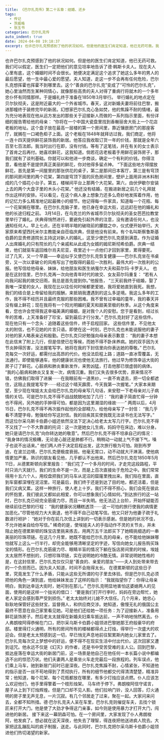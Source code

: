 ```yaml
---
title: 《巴尔扎克传》第二十五章：结婚、还乡
tags:
  - 传记
  - 茨威格
  - 张玉书
categories: 巴尔扎克传
auto_indent: true
date: 2024-04-08 19:18:37
excerpt: 也许巴尔扎克预感到了他的状况如何。但是他的医生们肯定知道，他已无药可救。我们可以假定，医生们一定把他们的意见坦率地告诉了德·韩斯卡夫人。现在夫人心里有底，这个婚姻时间不会很长。她便决定满足这个追求了她这么多年的男人的最后愿望，他一生中最心爱的愿望。夫人知道，走这一步不会再有任何危险，巴尔扎克想挥霍也挥霍不到哪里去。这个“善良的巴尔扎克”变成了“可怜的巴尔扎克”，她心里油然而生某种同情心，就像那些高贵的夫人对得了重病行将就木的一个多年忠仆怀有同情那样。于是婚礼终于准备在1850年3月举行。
---
```

也许巴尔扎克预感到了他的状况如何。但是他的医生们肯定知道，他已无药可救。我们可以假定，医生们一定把他们的意见坦率地告诉了德·韩斯卡夫人。现在夫人心里有底，这个婚姻时间不会很长。她便决定满足这个追求了她这么多年的男人的最后愿望，他一生中最心爱的愿望。夫人知道，走这一步不会再有任何危险，巴尔扎克想挥霍也挥霍不到哪里去。这个“善良的巴尔扎克”变成了“可怜的巴尔扎克”，她心里油然而生某种同情心，就像那些高贵的夫人对得了重病行将就木的一个多年忠仆怀有同情那样。于是婚礼终于准备在1850年3月举行。
举行婚礼的地点定在贝尔狄彻夫，这是附近最大的一个外省城市。春天，这对新婚夫妻将前往巴黎，搬进那幢终于装修完毕的新居。幻想家巴尔扎克心急如焚，他的焦躁不耐的情绪，最为充分地表现在他从远方发出的那些关于迎接新人而做的一系列指示里面，有份详细的报告寄给他的母亲：
“你将在一个中国大瓷盘里找到香榭丽舍大街上一个花店老板的地址。这个盘子放在最高一层楼的第一个房间里，靠近镶嵌房门的那座客厅，就搁在一口褐色柜子上面。这个老板在1848年就拜访过我，我们商定，他将一连十四天提供鲜花装饰我的新居。他答应我收取订货一年的价钱，那就是全年六百至七百法郎。我当时出行在即，没有付钱。等有了这笔钱，并在有关的女士表示了首肯之后再付。她喜欢鲜花，这我知道。倘若花店老板着手用鲜花装饰房子，那我们就有了谈判基础。你就可以和他进一步商谈，确定一个有利的价钱。你得注意，看他是不是提供真正美丽的鲜花，你对他得多留点神。
“下面这些地方得摆放鲜花，首先是第一间屋里的那张供花的桌子，第二是那间日本客厅，第三是有穹顶的那间房间里的两个花架，第四是穹顶下面的灰色房间里，壁炉上面用非洲木料制成的几个插花小台子。第五，楼梯间平台上那两个大花架。第六，由伏伊歇尔安装上去的两个大盘子里的木头小花架。”
他还没有结婚，在搬进新居之前几个礼拜就作出这样的安排。可以看见，在这个病人身上想象力还多么奇妙地发挥着作用，他的记忆力多么精准地记起最微小的细节。他记得每一件家具，知道每一个花瓶、每一个花架搁在哪里。在巴尔扎克脑子里，他已身在幸运大街，远远赶在他的婚礼和他的长途归程之前。
3月14日，在乌克兰的外省城市贝尔狄彻夫的圣女芭芭拉教堂里举行了婚礼。庆典得悄然进行，要避免引起外界的注意，没有邀请任何人，也没通知任何人。早上七点，还在半明半暗的破晓前的朦胧之中，仪式便开始举行。大家原来希望西托米尔主教能亲自莅临庆典，但是他没有前来。有个名叫斯察鲁斯基伯爵的显贵修道院长主持这对新人的婚礼，这至少使巴尔扎克感到满意。作为证婚人出席婚礼的只有院长的几个亲戚和从此成为女婿的姆尼斯彻希伯爵。庆典一结束，他们就驱车返回维尔肖夫尼亚，夜里近十一点他们才回到家里，累得要死。
过了几天，又一个早晨——幸运似乎又使巴尔扎克恢复健康——巴尔扎克坐在书桌旁，又一次以拿破仑的风格写出了他取得的最后一次胜利，最伟大的一次胜利的公报。他写信给他母亲、妹妹，给他朋友和医生纳戛尔大夫和茹尔玛·卡罗夫人。
也是在这封信里，巴尔扎克再一次向他青年时代的故交、女友茹尔玛重复：
“若有人向我问起我的故交旧雨，我总是首先提到你。”他报告，
“三天前我终于结婚，娶了我唯一深爱的女人，我现在比以往任何时候都更爱她，我将爱她直到我死。我想，我们的结合是上帝留给我的报酬，来抵销我遭遇到的这么多逆境。我这么多年的工作，我不得不经历并且最终克服的那些困难。我不曾有过幸福的童年，我的春天并没有缀上鲜花；现在我将有一个阳光明媚的夏天和甜美至极的秋季。从这个角度来看，您也许会觉得我这幸福美满的婚姻，是对我个人的安慰。您于是看到，经过长年的苦难，上天准备好了珍宝，留到最后才行分发。”
巴尔扎克封好了这些信件。现在他只有一个念头：追随着这些信件，终于启程回家。
这些信件里，不见他太太的附信，也不见她的片言只语。即使在这一时刻，巴尔扎克也未能说服他的妻子对他的家人略表亲近和殷勤。巴尔扎克只好勉强向母亲表示歉意：
“我的妻子本想在此信末了附上几行，但是信使已在等候，而她不得不卧床养病。她的双手因为关节炎肿得厉害，没法握笔写字。她将在我的下封信里向你表达她的尊敬。”
巴尔扎克每交一次好运，都需付出高昂的代价。他没法启程上路；道路一直冰雪覆盖，无法通行。即使能够通车，他的健康状况也使他无法旅行。他过早为修饰幸运大街的房子订了鲜花。心脏病和肺炎重新发作，来势凶猛，打击他那已很虚弱的病体。
“我的心脏病和肺炎又复发一次，病情沉重。我们又失去很多优势，原来情况不错，仿佛我们取得了进展⋯⋯在我眼前有一道黑纱，一直不肯退去，把一切全都遮住，这阻止我提笔写字⋯⋯经过这个晴天霹雳，今天我第一次握笔。”
大家本来期望，至少现在埃娃太太会给巴尔扎克的母亲写几句话，来安慰一下老母亲对儿子病情的关切。可是巴尔扎克不得不战战兢兢地加了几行：
“我的妻子简直忙得一分钟也不得闲，另外她的手肿得可怕，都是因为这里潮湿的缘故⋯⋯”
两周以后，4月15日，巴尔扎克不得不再次振作起他的全部精力，给他母亲写了一封信：
“我几乎看不清楚字母，勉强给你写这封信。我的目疾其实使我既无法读书也无法写字。”
而这位尔采乌斯卡伯爵小姐还依然没法下定决心给老太太写几行字。巴尔扎克不得不又找了一个不大靠谱的托词：这一次是她女儿生病，妈妈守在床边，难以分身。她只是请巴尔扎克“向你转达她的敬意”。然后巴尔扎克不得不坦承自己的情况：
“我身体的情况极糟，无论是心脏还是肺都不行。稍稍动一动就上气不接下气，嗓子也说不出话来。”
他们两人终于决定启程出发，这次旅行极为可怕。刚到布罗迪，在波兰边境，巴尔扎克便极度衰弱。他毫无胃口，动不动就大汗淋漓，使他病情更加严重。熟识的朋友看见他，几乎都认不出他来。然后巴尔扎克在1850年5月11日，从德累斯顿向家里报告：
“我们花了一个多月的时间，才走完这段路程，平时只消六天就行。我们的生命不是一次，而是上百次直接处于危险之中。我们常常得用十五六个人，用绞盘把我们的马车从泥沼的窟窿里拽出来。我们陷在里面，直到车窗都深埋在泥沼里。可是最后，我们终于还是到达了目的地，都还活着，但是我们又病又累。这样一种旅行，使人老上十岁。我们不得不担心，我们会死在彼此的怀抱里，我们彼此又都如此相爱，你可以想象我们心情如何。”到达旅行的这一站时，巴尔扎克已经完全筋疲力尽，而且一半失明。他无法迈上台阶，开始怀疑能否继续前往巴黎的行程：
“我的健康状况糟糕透顶⋯⋯这一可怕的旅行使我的病情更加恶化。”尽管他视力大大衰退，他不得不自己动笔写信。他又只好为他妻子疏于礼数进行袒护：
“她对于你在前几次信上讲到的一切表示感谢。但是她的状况不佳，不允许她亲自给你写信。”
稀奇的是，使埃娃夫人的手指动作不灵的关节炎，并未阻止她在德累斯顿的珠宝店里挑来拣去，用两万五千法郎买下了她精挑细选的一串美丽的珍珠项链。在这几个月里，她既不能给巴尔扎克的母亲，也不能给他妹妹哪怕就写上这么一行半行，却完全能够用清晰坚定的字迹，写信向她女儿报告购买珠宝的情形。在巴尔扎克筋疲力尽、眼睛半盲的情况下躺在饭店房间里的时候，埃娃太太居然不想别的，只想珍珠项链，实在说明她的冷酷无情。非常说明她性格的是，在这封信里，巴尔扎克仅仅只是“善良的、亲爱的朋友”——夫人到处带来带去的一个负担而已。因为夫人知道，时间不会拖得太长。
在德累斯顿的这些日子里，究竟发生了什么矛盾，只能从这些无所谓的句子里去体验。但是巴尔扎克必须把他的角色一演到底，他给妹妹发出了这样的指示：
“我就指望你了：你得让母亲明白，我到达幸运大街时，她可别在那儿。”
巴尔扎克明显地害怕这婆媳两人的见面，使用的是这样一个拙劣的借口：
“要是我们打开行李时，妈妈在旁边帮忙，她老人家定会感到尊严受到损伤。”
老太太始终对儿媳不大信任。几个月来，她忠心耿耿地保管好这些财宝，监督佣人，和供应商交涉。她知道，傲慢无礼的俄国公主最终不愿意在自己家里看见她。可是他们还给她一项任务：为了迎接新人，准备用鲜花装饰房子。然后老太太就得在新婚夫妇乘车抵达前，一声不响地悄然离去。仆人弗朗梭阿得恭候在门口，把尔采乌斯卡伯爵小姐领进巴黎她那王府般豪华的府邸。楼里得灯火通明，所有的房间所有的楼梯都得点上灯烛，得举行一次盛大的欢迎会。但是老太太预感到这一切，早已悄无声息地前往絮累斯内她女儿家里去了。
巴尔扎克每次交上梦想中的好运，便不得不在现实生活中付出代价。这次回家又遭到诅咒。他永远不仅是《幻灭》的作者，还是书中受苦受难的主人公。回到巴黎，抵达座落在幸运大街的新居门前，这一场景是他自己在他任何一本长篇小说中都编造不出的惊恐万状。他们夫妻两人是乘坐火车走完最后一段旅程的。列车误点，他们乘上马车，驰到新居门前时已是深夜。巴尔扎克焦躁不耐，心情紧张，不知道他的指示是否一丝不苟地得到了贯彻执行，所有的细节他都交代得清清楚楚，精准异常；他知道，每个花架、每个花瓶都放在哪里，有多少灯烛应该点燃。仆人应该怎么欢迎他们，他手里得擎着一个枝形烛架。
马车终于停下。弗朗梭阿信守诺言，屋子从上到下灯烛辉煌。但是门口却不见人影。他们拉响门铃，没人回答，灯火通明的房子里无声无息，一片沉寂。有几个邻居走了过来，聚在一起。大家问来问去，全都不知所措。德·巴尔扎克夫人呆在车里，巴尔扎克则催促车夫，去找个锁匠来打开大门。他是使了大劲才争得这门亲事，如今则是使用暴力才打开大门，闯进他的新居。
接下来这一幕阴森可怕。在一个房间里，大家发现了仆人弗朗梭阿，他发疯了。想必就在这天深夜，他失去了理智，得连夜把他送进疯人院去。大家把这乱蹦乱叫的疯子制服，送走。与此同时，巴尔扎克把尔采乌斯卡伯爵小姐领进他们热切渴望的新家。
